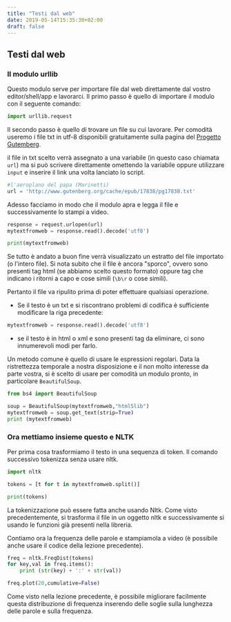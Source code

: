 ```yaml
---
title: "Testi dal web"
date: 2019-05-14T15:35:30+02:00
draft: false
---
```



## Testi dal web

### Il modulo urllib

Questo modulo serve per importare file dal web direttamente dal vostro editor/shell/app e lavorarci.
Il primo passo è quello di importare il modulo con il seguente comando:


```python
import urllib.request

```

Il secondo passo è quello di trovare un file su cui lavorare. Per comodità useremo i file txt in utf-8 disponibili gratuitamente sulla pagina del [Progetto Gutemberg](https://www.gutenberg.org/browse/languages/it).

il file in txt scelto verrà assegnato a una variabile (in questo caso chiamata `url`) ma si può scrivere direttamente omettendo la variabile oppure utilizzare `input` e inserire il link una volta lanciato lo script.


```python
#l'aeroplano del papa (Marinetti)
url = 'http://www.gutenberg.org/cache/epub/17838/pg17838.txt'
```

Adesso facciamo in modo che il modulo apra e legga il file e successivamente lo stampi a video.


```python
response = request.urlopen(url)
mytextfromweb = response.read().decode('utf8')

print(mytextfromweb)
```

Se tutto è andato a buon fine verrà visualizzato un estratto del file importato (o l'intero file). Si nota subito che il file è ancora "sporco", ovvero sono presenti tag html (se abbiamo scelto questo formato) oppure tag che indicano i ritorni a capo e cose simili (`\b\r` o cose simili).

Pertanto il file va ripulito prima di poter effettuare qualsiasi operazione.

- Se il testo è un txt e si riscontrano problemi di codifica è sufficiente modificare la riga precedente:



```python
mytextfromweb = response.read().decode('utf8')
```

- se il testo è in html o xml e sono presenti tag da eliminare, ci sono innumerevoli modi per farlo.

Un metodo comune è quello di usare le espressioni regolari. Data la ristrettezza temporale a nostra disposizione e il non molto interesse da parte vostra, si è scelto di usare per comodità un modulo pronto, in particolare `BeautifulSoup`.


```python
from bs4 import BeautifulSoup

soup = BeautifulSoup(mytextfromweb,"html5lib")
mytextfromweb = soup.get_text(strip=True)
print (mytextfromweb)
```

### Ora mettiamo insieme questo e NLTK

Per prima cosa trasformiamo il testo in una sequenza di token.
Il comando successivo tokenizza senza usare nltk.



```python
import nltk

tokens = [t for t in mytextfromweb.split()]
```


```python
print(tokens)
```

La tokenizzazione può essere fatta anche usando Nltk. Come visto precedentemente, si trasforma il file in un oggetto nltk e successivamente si usando le funzioni già presenti nella libreria.

Contiamo ora la frequenza delle parole e stampiamola a video (è possibile anche usare il codice della lezione precedente).


```python
freq = nltk.FreqDist(tokens)
for key,val in freq.items():
    print (str(key) + ':' + str(val))
```


```python
freq.plot(20,cumulative=False)
```

Come visto nella lezione precedente, è possibile migliorare facilmente questa distribuzione di frequenza inserendo delle soglie sulla lunghezza delle parole e sulla frequenza.
